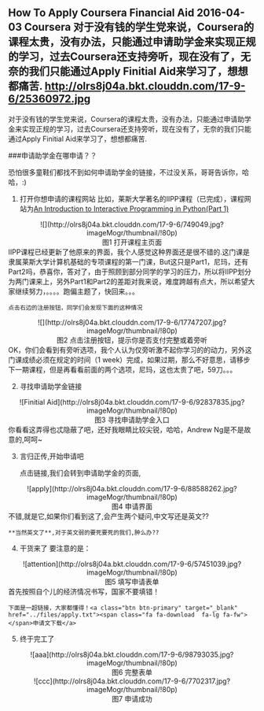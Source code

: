 How To Apply Coursera Financial Aid 
2016-04-03
Coursera
对于没有钱的学生党来说，Coursera的课程太贵，没有办法，只能通过申请助学金来实现正规的学习，过去Coursera还支持旁听，现在没有了，无奈的我们只能通过Apply Finitial Aid来学习了，想想都痛苦.
http://olrs8j04a.bkt.clouddn.com/17-9-6/25360972.jpg
---

对于没有钱的学生党来说，Coursera的课程太贵，没有办法，只能通过申请助学金来实现正规的学习，过去Coursera还支持旁听，现在没有了，无奈的我们只能通过Apply Finitial Aid来学习了，想想都痛苦.

###申请助学金在哪申请？？
	
恐怕很多童鞋们都找不到如何申请助学金的链接，不过没关系，哥哥告诉你，哈哈，:)

1. 打开你想申请的课程网站
	比如，莱斯大学著名的IIPP课程（已完成），课程网站为[An Introduction to Interactive Programming in Python(Part 1)](https://www.coursera.org/learn/interactive-python-1)
<div align="center">
	![](http://olrs8j04a.bkt.clouddn.com/17-9-6/749049.jpg?imageMogr/thumbnail/!80p)
<center class="cap"><caption>图1 打开课程主页面</caption></center>
</div>
	IIPP课程已经更新了他原来的界面，我个人感觉这种界面还是很不错的.这门课是隶属莱斯大学计算机基础的专项课程的第一门课，But这只是Part1，尼玛，还有Part2吗，恭喜你，答对了，由于照顾到部分同学的学习的压力，所以将IIPP划分为两门课来上，另外Part1和Part2的差距对我来说，难度跨越有点大，所以希望大家继续努力，。。。。跑偏主题了，快回来。。。

	点击右边的注册按钮，同学们会发现下面的这种情况
<div align="center">
	![](http://olrs8j04a.bkt.clouddn.com/17-9-6/17747207.jpg?imageMogr/thumbnail/!80p)
<center class="cap"><caption>图2 点击注册按钮，提示你是否支付完整或着旁听</caption></center>
</div>
	OK，你们会看到有旁听选项，我个人认为仅旁听激不起你学习的的动力，另外这门课成绩必须在规定的时间（1 week）完成，如果过期，那么不好意思，请移步下一期课程，但是再看看前面的两个选项，尼玛，这也太贵了吧，59刀。。。

2. 寻找申请助学金链接
<div align="center">
	![Finitial Aid](http://olrs8j04a.bkt.clouddn.com/17-9-6/92837835.jpg?imageMogr/thumbnail/!80p)
<center class="cap"><caption>图3 寻找申请助学金入口</caption></center>
</div>
	你看看这弄得也忒隐蔽了吧，还好我眼睛比较尖锐，哈哈，Andrew Ng是不是故意的,呵呵~

3. 言归正传,开始申请吧

	点击链接,我们会转到申请助学金的页面,
<div align="center">
	![apply](http://olrs8j04a.bkt.clouddn.com/17-9-6/88588262.jpg?imageMogr/thumbnail/!80p)
<center class="cap"><caption>图4 申请界面</caption></center>
</div>
	不错,就是它,如果你们看到这了,会产生两个疑问,中文写还是英文??

	**当然英文了**,对于英文弱的要死要死的我们,肿么办??

4. 干货来了
	要注意的是：
<div align="center">
	![attention](http://olrs8j04a.bkt.clouddn.com/17-9-6/57451039.jpg?imageMogr/thumbnail/!80p)
	<center class="cap"><caption>图5 填写申请表单</caption></center>
</div>
	首先按照自个儿的经济情况书写，国家不要填错！

	下面是一超链接，大家都懂得！<a class="btn btn-primary" target="_blank" href="../files/apply.txt"><span class="fa fa-download  fa-lg fa-fw"></span>申请文下载</a>

5. 终于完工了
<div align="center">
	![aaa](http://olrs8j04a.bkt.clouddn.com/17-9-6/98793035.jpg?imageMogr/thumbnail/!80p)
	<center class="cap"><caption>图6 完整表单</caption></center>
	![ccc](http://olrs8j04a.bkt.clouddn.com/17-9-6/7702317.jpg?imageMogr/thumbnail/!80p)
	<center class="cap"><caption>图7 申请成功</caption></center>
</div>

	



